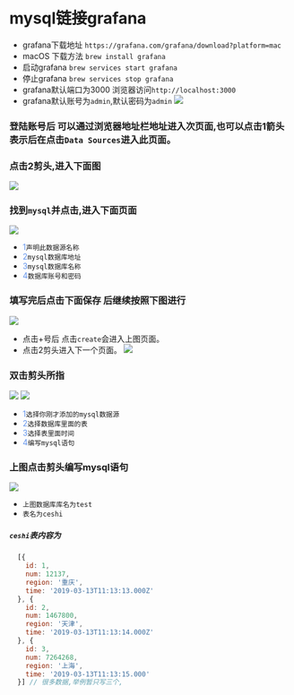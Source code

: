 # mysql链接grafana

* grafana下载地址 `https://grafana.com/grafana/download?platform=mac`
* macOS 下载方法 `brew install grafana`
* 启动grafana `brew services start grafana`
* 停止grafana `brew services stop grafana`
* grafana默认端口为3000 浏览器访问`http://localhost:3000`
* grafana默认账号为`admin`,默认密码为`admin`
![](./img/1.jpg)
### 登陆账号后 可以通过浏览器地址栏地址进入次页面,也可以点击1箭头表示后在点击`Data Sources`进入此页面。
### 点击2剪头,进入下面图
![](./img/2.jpg)
### 找到`mysql`并点击,进入下面页面
![](./img/3.jpg)
* <font color=#6495ED>1</font>`声明此数据源名称`
* <font color=#6495ED>2</font>`mysql数据库地址`
* <font color=#6495ED>3</font>`mysql数据库名称`
* <font color=#6495ED>4</font>`数据库账号和密码`
### 填写完后点击下面保存 后继续按照下图进行

![](./img/4.jpg)

* 点击+号后 点击`create`会进入上图页面。
* 点击2剪头进入下一个页面。
![](./img/5.jpg)
### 双击剪头所指
![](./img/6.jpg)
![](./img/7.jpg)
* <font color=#6495ED>1</font>`选择你刚才添加的mysql数据源`
* <font color=#6495ED>2</font>`选择数据库里面的表`
* <font color=#6495ED>3</font>`选择表里面时间`
* <font color=#6495ED>4</font>`编写mysql语句`

### 上图点击剪头编写mysql语句
![](./img/8.jpg)

* `上图数据库库名为test`
* `表名为ceshi`

##### `ceshi`表内容为
```javascript
  [{
    id: 1,
    num: 12137,
    region: '重庆',
    time: '2019-03-13T11:13:13.000Z'
  }, {
    id: 2,
    num: 1467800,
    region: '天津',
    time: '2019-03-13T11:13:14.000Z'
  }, {
    id: 3,
    num: 7264268,
    region: '上海',
    time: '2019-03-13T11:13:15.000'
  }] // 很多数据,举例暂只写三个,
```




